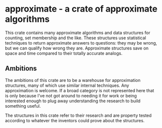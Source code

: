 # approximate - a crate of approximate algorithms

This crate contains many approximate algorithms and data structures for
counting, set membership and the like. These structures use statistical
techniques to return approximate answers to questions: they may be wrong, but we
can qualify how wrong they are. Approximate structures save on space and time
compared to their totally accurate analogs.

## Ambitions

The ambitions of this crate are to be a warehouse for approximation structures,
many of which use similar internal techniques. Any approximation is welcome. If
a broad category is not represented here that is only because I've not got
around to needing it for work or being interested enough to plug away
understanding the research to build something useful.

The structures in this crate refer to their research and are property tested
according to whatever the inventors could prove about the structures.
